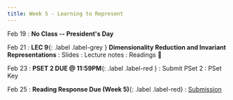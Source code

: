 ```yaml
---
title: Week 5 - Learning to Represent
---
```


Feb 19
: **No Class -- President's Day**

Feb 21
:  **LEC 9**{: .label .label-grey } **Dimensionality Reduction and Invariant Representations**
    : Slides
: Lecture notes
: Readings 📖

<!--
: * [The Neuroscience of Vision]
: * [Neural Networks and Deep Learning]
: * [Interactive CNN Explainer]
🎥
-->

Feb 23
:  **PSET 2 DUE @ 11:59PM**{: .label .label-red }
    : Submit PSet 2
: PSet Key

Feb 25
: **Reading Response Due (Week 5)**{: .label .label-red}
    : [Submission](https://canvas.harvard.edu/courses/129605/assignments/794074)
